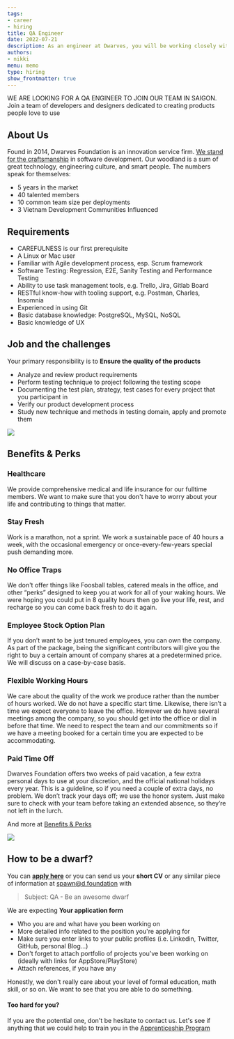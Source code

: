 ```yaml
---
tags:
- career
- hiring
title: QA Engineer
date: 2022-07-21
description: As an engineer at Dwarves, you will be working closely with a team of talented, kind people and working directly with our clients. There is a lot of freedom to contribute to the quality of the project and improve, or prove yourself
authors: 
- nikki
menu: memo
type: hiring
show_frontmatter: true
---
```


WE ARE LOOKING FOR A QA ENGINEER TO JOIN OUR TEAM IN SAIGON. Join a team of developers and designers dedicated to creating products people love to use

## About Us
Found in 2014, Dwarves Foundation is an innovation service firm. [We stand for the craftsmanship](../additional-info/what-we-stand-for.md) in software development. Our woodland is a sum of great technology, engineering culture, and smart people. The numbers speak for themselves:

* 5 years in the market
* 40 talented members
* 10 common team size per deployments
* 3 Vietnam Development Communities Influenced

## Requirements
* CAREFULNESS is our first prerequisite
* A Linux or Mac user
* Familiar with Agile development process, esp. Scrum framework
* Software Testing: Regression, E2E, Sanity Testing and Performance Testing
* Ability to use task management tools, e.g. Trello, Jira, Gitlab Board
* RESTful know-how with tooling support, e.g. Postman, Charles, Insomnia
* Experienced in using Git
* Basic database knowledge: PostgreSQL, MySQL, NoSQL
* Basic knowledge of UX

## Job and the challenges
Your primary responsibility is to **Ensure the quality of the products**

* Analyze and review product requirements
* Perform testing technique to project following the testing scope
* Documenting the test plan, strategy, test cases for every project that you participant in
* Verify our product development process
* Study new technique and methods in testing domain, apply and promote them

![](/images/process.png)

## Benefits & Perks
### Healthcare
We provide comprehensive medical and life insurance for our fulltime members. We want to make sure that you don't have to worry about your life and contributing to things that matter.

### Stay Fresh
Work is a marathon, not a sprint. We work a sustainable pace of 40 hours a week, with the occasional emergency or once-every-few-years special push demanding more.

### No Office Traps
We don't offer things like Foosball tables, catered meals in the office, and other “perks” designed to keep you at work for all of your waking hours. We were hoping you could put in 8 quality hours then go live your life, rest, and recharge so you can come back fresh to do it again.

### Employee Stock Option Plan
If you don’t want to be just tenured employees, you can own the company. As part of the package, being the significant contributors will give you the right to buy a certain amount of company shares at a predetermined price. We will discuss on a case-by-case basis.

### Flexible Working Hours
We care about the quality of the work we produce rather than the number of hours worked. We do not have a specific start time. Likewise, there isn’t a time we expect everyone to leave the office. However we do have several meetings among the company, so you should get into the office or dial in before that time. We need to respect the team and our commitments so if we have a meeting booked for a certain time you are expected to be accommodating. 

### Paid Time Off
Dwarves Foundation offers two weeks of paid vacation, a few extra personal days to use at your discretion, and the official national holidays every year. This is a guideline, so if you need a couple of extra days, no problem. We don’t track your days off; we use the honor system. Just make sure to check with your team before taking an extended absence, so they’re not left in the lurch.

And more at [Benefits & Perks](../additional-info/benefits-and-perks.md)

![](/images/team.png)

## How to be a dwarf?
You can [**apply here**](https://dwarves.careers/jobs/quality-assurance-engineer--dwarves-foundation--saigon) or you can send us your **short CV** or any similar piece of information at [spawn@d.foundation](mailto:spawn@d.foundation) with 

 > 
 > Subject: QA - Be an awesome dwarf

We are expecting **Your application form**

* Who you are and what have you been working on
* More detailed info related to the position you're applying for
* Make sure you enter links to your public profiles (i.e. Linkedin, Twitter, GitHub, personal Blog...)
* Don't forget to attach portfolio of projects you've been working on (ideally with links for AppStore/PlayStore)
* Attach references, if you have any

Honestly, we don't really care about your level of formal education, math skill, or so on. We want to see that you are able to do something.

#### Too hard for you?
If you are the potential one, don't be hesitate to contact us. Let's see if anything that we could help to train you in the [Apprenticeship Program](Apprentice.md)
